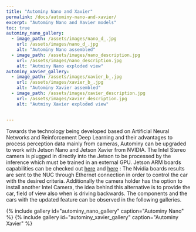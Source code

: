 ```yaml
---
title: "Autominy Nano and Xavier"
permalink: /docs/autominy-nano-and-xavier/
excerpt: "Autominy Nano and Xavier models"
toc: true
autominy_nano_gallery:
  - image_path: /assets/images/nano_d_.jpg
    url: /assets/images/nano_d_.jpg
    alt: "Autominy Nano assembled"
  - image_path: /assets/images/nano_description.jpg
    url: /assets/images/nano_description.jpg
    alt: "Autminy Nano exploded view"
autominy_xavier_gallery:
  - image_path: /assets/images/xavier_b_.jpg
    url: /assets/images/xavier_b_.jpg
    alt: "Autominy Xavier assembled"
  - image_path: /assets/images/xavier_description.jpg
    url: /assets/images/xavier_description.jpg
    alt: "Autminy Xavier exploded view"


---
```


Towards the technology being developed based on Artificial Neural Networks and Reinforcement Deep Learning and their advantages to process perception data mainly from cameras, Autominy can be upgraded to work with Jetson Nano and Jetson Xavier from NVIDIA. The Intel Stereo camera is plugged in directly into the Jetson to be processed by the inference which must be trained in an external GPU. Jetson ARM boards capabilities can be checked out [here](https://developer.nvidia.com/embedded/jetson-nano-developer-kit) and [here](https://developer.nvidia.com/embedded/jetson-agx-xavier-developer-kit) : The Nvidia boards results are sent to the NUC through Ethernet connection in order to control the car with the desired criteria.
Additionally the camera holder has the option to install another Intel Camera, the idea behind this alternative is to provide  the car, field of view also when is driving backwards.
The components and the cars with the updated feature can be observed in the following galleries.

{% include gallery id="autominy_nano_gallery" caption="Autominy Nano" %}
{% include gallery id="autominy_xavier_gallery" caption="Autominy Xavier" %}

